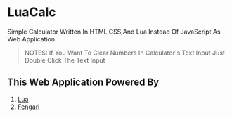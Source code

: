 # LuaCalc
Simple Calculator Written In HTML,CSS,And Lua Instead Of JavaScript,As Web Application

> NOTES: If You Want To Clear Numbers In Calculator's Text Input Just Double Click The Text Input

## This Web Application Powered By
1. [Lua](https://www.lua.org/)
2. [Fengari](https://fengari.io)
